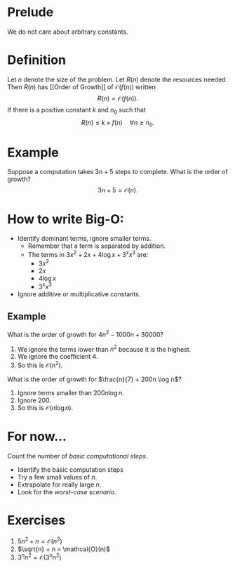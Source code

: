 # Prelude
We do not care about arbitrary constants. 
# Definition
Let $n$ denote the size of the problem. Let $R(n)$ denote the resources needed.
Then $R(n)$ has [[Order of Growth]] of $\mathcal O(f(n))$ written
$$R(n) = \mathcal O(f(n)).$$
If there is a positive constant $k$ and $n_0$ such that 
$$R(n) \leq k \times f(n) \quad \forall n \geq n_0.$$
# Example
Suppose a computation takes $3n+5$ steps to complete.
What is the order of growth?
$$3n + 5 = \mathcal O(n).$$
# How to write Big-O:
- Identify dominant terms, ignore smaller terms.
	- Remember that a term is separated by addition. 
	- The terms in $3x^2 + 2x + 4 \log x + 3^x x^3$ are:
		- $3x^2$
		- $2x$
		- $4 \log x$
		- $3^x x^3$
- Ignore additive or multiplicative constants.
## Example
What is the order of growth for $4n^2 - 1000n + 30000$?
1. We ignore the terms lower than $n^2$ because it is the highest.
2. We ignore the coefficient $4$. 
3. So this is $\mathcal O(n^2)$.

What is the order of growth for $\frac{n}{7} + 200n \log n$?
1. Ignore terms smaller than $200n \log n$.
2. Ignore $200$.
3. So this is $\mathcal O(n \log n)$.
# For now...
Count the number of *basic computational steps*.
- Identify the basic computation steps
- Try a few small values of $n$.
- Extrapolate for really large $n$.
- Look for the *worst-case scenario*.
# Exercises
1. $5n^2 + n = \mathcal{O}(n^2)$
2. $\sqrt{n} + n = \mathcal{O}(n)$
3. $3^n n^2 = \mathcal{O}(3^n n^2)$